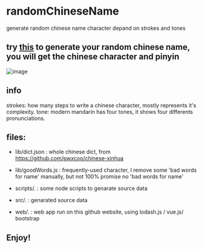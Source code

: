 # randomChineseName
generate random chinese name character depand on strokes and tones

## try [this](https://fishenal.github.io/randomChineseName/web/index.html) to generate your random chinese name, you will get the chinese character and pinyin

![image](https://fishenal.github.io/randomChineseName/demo.png)

## info
strokes: how many steps to write a chinese character, mostly represents it's complexity.
tone: modern mandarin has four tones, it shows four differents pronunciations.

## files:
- lib/dict.json : whole chinese dict, from https://github.com/pwxcoo/chinese-xinhua
- lib/goodWords.js : frequently-used character, I remove some 'bad words for name' manually, but not 100% promise no 'bad words for name'

- scripts/. : some node scripts to genarate source data
- src/. : genarated source data
- web/. : web app run on this github website, using lodash.js / vue.js/ bootstrap

## Enjoy!


